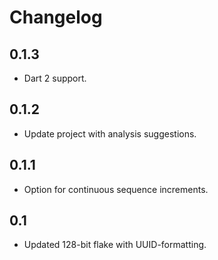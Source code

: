 # Changelog

## 0.1.3

- Dart 2 support.

## 0.1.2

- Update project with analysis suggestions.

## 0.1.1

- Option for continuous sequence increments.

## 0.1

- Updated 128-bit flake with UUID-formatting.
